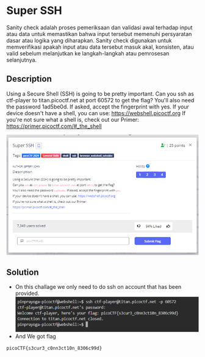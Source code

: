 # **Super SSH**
Sanity check adalah proses pemeriksaan dan validasi awal terhadap input atau data untuk memastikan bahwa input tersebut memenuhi persyaratan dasar atau logika yang diharapkan. Sanity check digunakan untuk memverifikasi apakah input atau data tersebut masuk akal, konsisten, atau valid sebelum melanjutkan ke langkah-langkah atau pemrosesan selanjutnya.
## **Description**
Using a Secure Shell (SSH) is going to be pretty important. 
Can you ssh as ctf-player to titan.picoctf.net at port 60572 to get the flag?
You'll also need the password 1ad5be0d. If asked, accept the fingerprint with yes.
If your device doesn't have a shell, you can use: https://webshell.picoctf.org
If you're not sure what a shell is, check out our Primer: https://primer.picoctf.com/#_the_shell

![ssh](./images/Super%20SSH.PNG)
## **Solution**
- On this challage we only need to do ssh on account that has been provided.
![ssh1](./images/ssh1.PNG)
- And We got flag
```
picoCTF{s3cur3_c0nn3ct10n_8306c99d}
```


